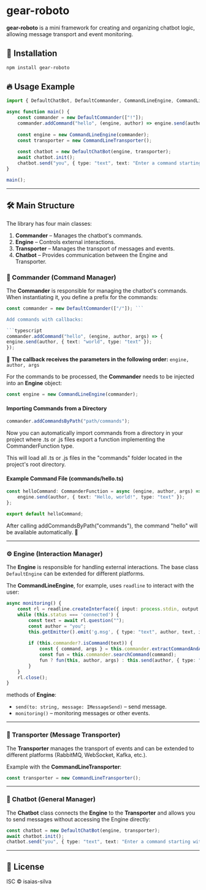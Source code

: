 # gear-roboto

**gear-roboto** is a mini framework for creating and organizing chatbot logic, allowing message transport and event monitoring.

## 🚀 Installation

```sh
npm install gear-roboto
```

## 🔥 Usage Example

```typescript
import { DefaultChatBot, DefaultCommander, CommandLineEngine, CommandLineTransporter } from "gear-roboto";

async function main() {
    const commander = new DefaultCommander(["!"]);
    commander.addCommand("hello", (engine, author) => engine.send(author, { text: "world", type: "text" }));
    
    const engine = new CommandLineEngine(commander);
    const transporter = new CommandLineTransporter();
    
    const chatbot = new DefaultChatBot(engine, transporter);
    await chatbot.init();
    chatbot.send("you", { type: "text", text: "Enter a command starting with !" });
}

main();
```

---
## 🛠 Main Structure

The library has four main classes:

1. **Commander** – Manages the chatbot's commands.
2. **Engine** – Controls external interactions.
3. **Transporter** – Manages the transport of messages and events.
4. **Chatbot** – Provides communication between the Engine and Transporter.

### 🎯 Commander (Command Manager)

The **Commander** is responsible for managing the chatbot's commands. When instantiating it, you define a prefix for the commands:

```typescript
const commander = new DefaultCommander(["/"]); ```

Add commands with callbacks:

```typescript
commander.addCommand("hello", (engine, author, args) => {
engine.send(author, { text: "world", type: "text" });
});
```

📌 **The callback receives the parameters in the following order:** `engine, author, args`

For the commands to be processed, the **Commander** needs to be injected into an **Engine** object:

```typescript
const engine = new CommandLineEngine(commander);
```
 #### Importing Commands from a Directory
 ```typescript
 commander.addCommandsByPath("path/commands");

 ```
Now you can automatically import commands from a directory in your project where .ts or .js files export a function implementing the CommanderFunction type.


This will load all .ts or .js files in the "commands" folder located in the project's root directory.

#### Example Command File (commands/hello.ts)
```typescript
const helloCommand: CommanderFunction = async (engine, author, args) => {
    engine.send(author, { text: "Hello, world!", type: "text" });
};

export default helloCommand;
```

After calling addCommandsByPath("commands"), the command "hello" will be available automatically. 🚀

---

### ⚙️ Engine (Interaction Manager)

The **Engine** is responsible for handling external interactions. The base class `DefaultEngine` can be extended for different platforms.

The **CommandLineEngine**, for example, uses `readline` to interact with the user:

```typescript
async monitoring() {
    const rl = readline.createInterface({ input: process.stdin, output: process.stdout });
    while (this.status === 'connected') {
        const text = await rl.question("");
        const author = "you";
        this.getEmitter().emit('g.msg', { type: "text", author, text, isGroup: false });
        
        if (this.commander?.isCommand(text)) {
            const { command, args } = this.commander.extractCommandAndArgs(text);
            const fun = this.commander.searchCommand(command);
            fun ? fun(this, author, args) : this.send(author, { type: "text", text: "Comando não encontrado" });
        }
    }
    rl.close();
}
```

methods of **Engine**:
- `send(to: string, message: IMessageSend)` – send message.
- `monitoring()` – monitoring messages or other events.

---

### 🔄 Transporter (Message Transporter)

The **Transporter** manages the transport of events and can be extended to different platforms (RabbitMQ, WebSocket, Kafka, etc.).

Example with the **CommandLineTransporter**:

```typescript
const transporter = new CommandLineTransporter();
```

---

### 🤖 Chatbot (General Manager)

The **Chatbot** class connects the **Engine** to the **Transporter** and allows you to send messages without accessing the Engine directly:


```typescript 
const chatbot = new DefaultChatBot(engine, transporter);
await chatbot.init();
chatbot.send("you", { type: "text", text: "Enter a command starting with !" });
 ```

---

## 📜 License

ISC © isaias-silva

